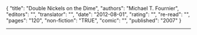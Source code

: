 {
"title": "Double Nickels on the Dime",
"authors": "Michael T. Fournier",
"editors": "",
"translator": "",
"date": "2012-08-01",
"rating": "",
"re-read": "",
"pages": "120",
"non-fiction": "TRUE",
"comic": "",
"published": "2007"
}

---
